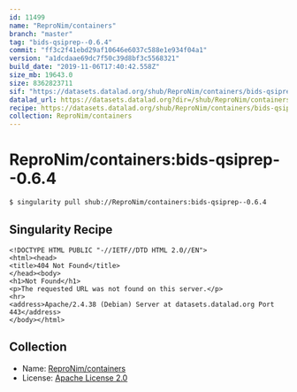 ```yaml
---
id: 11499
name: "ReproNim/containers"
branch: "master"
tag: "bids-qsiprep--0.6.4"
commit: "ff3c2f41ebd29af10646e6037c588e1e934f04a1"
version: "a1dcdaae69dc7f50c39d8bf3c5568321"
build_date: "2019-11-06T17:40:42.558Z"
size_mb: 19643.0
size: 8362823711
sif: "https://datasets.datalad.org/shub/ReproNim/containers/bids-qsiprep--0.6.4/2019-11-06-ff3c2f41-a1dcdaae/a1dcdaae69dc7f50c39d8bf3c5568321.sif"
datalad_url: https://datasets.datalad.org?dir=/shub/ReproNim/containers/bids-qsiprep--0.6.4/2019-11-06-ff3c2f41-a1dcdaae/
recipe: https://datasets.datalad.org/shub/ReproNim/containers/bids-qsiprep--0.6.4/2019-11-06-ff3c2f41-a1dcdaae/Singularity
collection: ReproNim/containers
---
```


# ReproNim/containers:bids-qsiprep--0.6.4

```bash
$ singularity pull shub://ReproNim/containers:bids-qsiprep--0.6.4
```

## Singularity Recipe

```singularity
<!DOCTYPE HTML PUBLIC "-//IETF//DTD HTML 2.0//EN">
<html><head>
<title>404 Not Found</title>
</head><body>
<h1>Not Found</h1>
<p>The requested URL was not found on this server.</p>
<hr>
<address>Apache/2.4.38 (Debian) Server at datasets.datalad.org Port 443</address>
</body></html>
```

## Collection

 - Name: [ReproNim/containers](https://github.com/ReproNim/containers)
 - License: [Apache License 2.0](https://api.github.com/licenses/apache-2.0)

